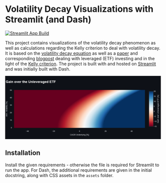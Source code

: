 # Volatility Decay Visualizations with Streamlit (and Dash)

[![Streamlit App Build](https://github.com/MarcoHuebner/volatility_decay_app/actions/workflows/run-tests.yaml/badge.svg)](https://github.com/MarcoHuebner/volatility_decay_app/actions/workflows/run-tests.yaml)

This project contains visualizations of the volatility decay phenomenon as well as calculations regarding the Kelly criterion to deal with volatility decay. It is based on the [volatility decay equation](https://www.reddit.com/r/HFEA/comments/tue7n6/the_volatility_decay_equation_with_verification/) as well as a [paper](https://papers.ssrn.com/sol3/papers.cfm?abstract_id=1664823) and corresponding [blogpost](https://www.afrugaldoctor.com/home/leveraged-etfs-and-volatility-decay-part-2) dealing with leveraged (ETF) investing and in the light of the [Kelly criterion](https://rhsfinancial.com/2017/06/20/line-aggressive-crazy-leverage/). The project is built with and hosted on [Streamlit](https://volatilitydecayapp.streamlit.app/) and was initially built with Dash.

[![Volatility Decay Plot](assets/volatility_decay_plot.png)](https://volatilitydecayapp.streamlit.app/)

## Installation

Install the given requirements - otherwise the file is required for Streamlit to run the app. For Dash, the additional requirements are given in the initial docstring, along with CSS assets in the `assets` folder.
